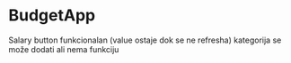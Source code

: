 # BudgetApp
Salary button funkcionalan (value ostaje dok se ne refresha)
kategorija se može dodati ali nema funkciju 
